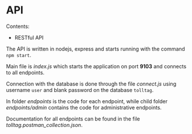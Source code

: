 # API

Contents:

- RESTful API

The API is written in nodejs, express and starts running with the command `npm start`.

Main file is *index.js* which starts the application on port **9103** and connects to all endpoints.

Connection with the database is done through the file *connect.js* using username `user` and blank password on the database `tolltag`.

In folder *endpoints* is the code for each endpoint, while child folder *endpoints/admin* contains the code for administrative endpoints.

Documentation for all endpoints can be found in the file *tolltag.postman_collection.json*.
